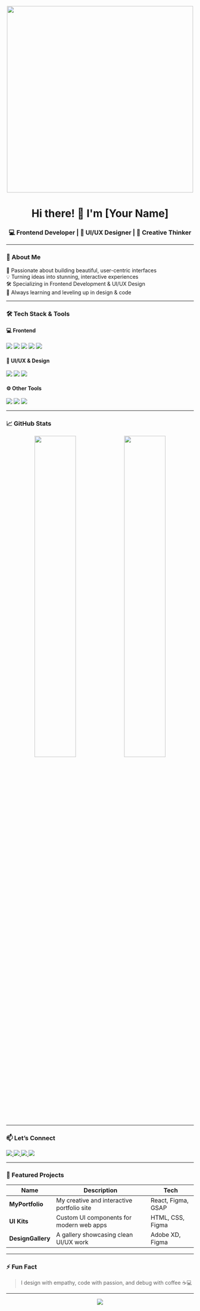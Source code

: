 <!-- Header Banner -->
<p align="center">
  <img src="https://media.giphy.com/media/xT9IgzoKnwFNmISR8I/giphy.gif" width="500" />
</p>

<h1 align="center">Hi there! 👋 I'm [Your Name]</h1>
<h3 align="center">💻 Frontend Developer | 🎨 UI/UX Designer | 🚀 Creative Thinker</h3>

---

### 🚀 About Me

🌟 Passionate about building beautiful, user-centric interfaces  
💡 Turning ideas into stunning, interactive experiences  
🛠️ Specializing in Frontend Development & UI/UX Design  
🎯 Always learning and leveling up in design & code

---

### 🛠️ Tech Stack & Tools

#### 💻 Frontend
<p align="left">
  <img src="https://img.shields.io/badge/-HTML5-E34F26?style=flat&logo=html5&logoColor=white"/>
  <img src="https://img.shields.io/badge/-CSS3-1572B6?style=flat&logo=css3&logoColor=white"/>
  <img src="https://img.shields.io/badge/-JavaScript-F7DF1E?style=flat&logo=javascript&logoColor=black"/>
  <img src="https://img.shields.io/badge/-React-61DAFB?style=flat&logo=react&logoColor=black"/>
  <img src="https://img.shields.io/badge/-TailwindCSS-38B2AC?style=flat&logo=tailwind-css&logoColor=white"/>
</p>

#### 🎨 UI/UX & Design
<p align="left">
  <img src="https://img.shields.io/badge/-Figma-F24E1E?style=flat&logo=figma&logoColor=white"/>
  <img src="https://img.shields.io/badge/-AdobeXD-FF61F6?style=flat&logo=adobe-xd&logoColor=white"/>
  <img src="https://img.shields.io/badge/-Canva-00C4CC?style=flat&logo=canva&logoColor=white"/>
</p>

#### ⚙️ Other Tools
<p align="left">
  <img src="https://img.shields.io/badge/-Git-F05032?style=flat&logo=git&logoColor=white"/>
  <img src="https://img.shields.io/badge/-VSCode-007ACC?style=flat&logo=visual-studio-code&logoColor=white"/>
  <img src="https://img.shields.io/badge/-Notion-000000?style=flat&logo=notion&logoColor=white"/>
</p>

---

### 📈 GitHub Stats

<p align="center">
  <img src="https://github-readme-stats.vercel.app/api?username=yourusername&show_icons=true&theme=radical" width="47%"/>
  <img src="https://github-readme-streak-stats.herokuapp.com/?user=yourusername&theme=radical" width="47%"/>
</p>

---

### 📫 Let’s Connect

<p align="left">
  <a href="https://www.linkedin.com/in/yourlinkedin/" target="_blank">
    <img src="https://img.shields.io/badge/-LinkedIn-0077B5?style=flat&logo=linkedin&logoColor=white"/>
  </a>
  <a href="mailto:youremail@example.com">
    <img src="https://img.shields.io/badge/-Gmail-D14836?style=flat&logo=gmail&logoColor=white"/>
  </a>
  <a href="https://www.instagram.com/yourdesignpage/" target="_blank">
    <img src="https://img.shields.io/badge/-Instagram-E4405F?style=flat&logo=instagram&logoColor=white"/>
  </a>
  <a href="https://yourportfolio.com/" target="_blank">
    <img src="https://img.shields.io/badge/-Portfolio-000?style=flat&logo=firefox&logoColor=white"/>
  </a>
</p>

---

### 🌟 Featured Projects

| Name | Description | Tech |
|------|-------------|------|
| **MyPortfolio** | My creative and interactive portfolio site | React, Figma, GSAP |
| **UI Kits** | Custom UI components for modern web apps | HTML, CSS, Figma |
| **DesignGallery** | A gallery showcasing clean UI/UX work | Adobe XD, Figma |

---

### ⚡ Fun Fact

> I design with empathy, code with passion, and debug with coffee ☕💻

---

<!-- Footer -->
<p align="center">
  <img src="https://readme-typing-svg.herokuapp.com?font=Fira+Code&size=20&pause=1000&color=F7C35C&center=true&vCenter=true&width=435&lines=Let's+Build+Something+Beautiful!;Design.+Code.+Create."/>
</p>
